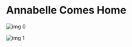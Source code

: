 # Annabelle Comes Home

![img 0](https://i.imgur.com/qrOQyZd.jpg)

![img 1](https://i.imgur.com/kieYbB6.png)

